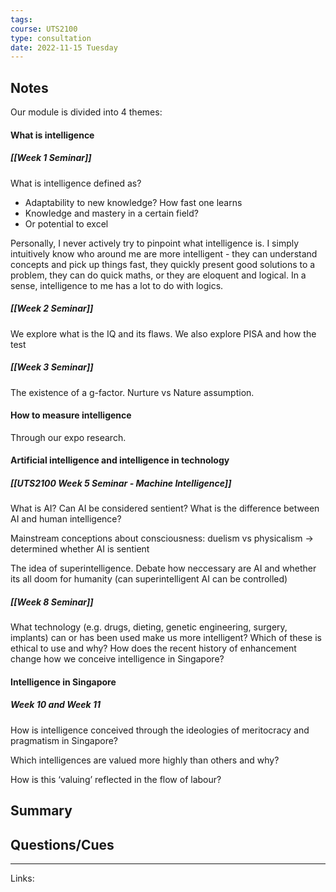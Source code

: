 ```yaml
---
tags: 
course: UTS2100
type: consultation
date: 2022-11-15 Tuesday
---
```


## Notes

Our module is divided into 4 themes:

#### What is intelligence
##### [[Week 1 Seminar]]
What is intelligence defined as? 
- Adaptability to new knowledge? How fast one learns
- Knowledge and mastery in a certain field?
- Or potential to excel

Personally, I never actively try to pinpoint what intelligence is. I simply intuitively know who around me are more intelligent - they can understand concepts and pick up things fast, they quickly present good solutions to a problem, they can do quick maths, or they are eloquent and logical.  In a sense, intelligence to me has a lot to do with logics. 

##### [[Week 2 Seminar]]
We explore what is the IQ and its flaws.
We also explore PISA and how the test 

##### [[Week 3 Seminar]]
The existence of a g-factor.
Nurture vs Nature assumption.


#### How to measure intelligence
Through our expo research. 

#### Artificial intelligence and intelligence in technology

##### [[UTS2100 Week 5 Seminar - Machine Intelligence]]
What is AI? Can AI be considered sentient? What is the difference between AI and human intelligence?

Mainstream conceptions about consciousness: duelism vs physicalism → determined whether AI is sentient

The idea of superintelligence. Debate how neccessary are AI and whether its all doom for humanity (can superintelligent AI  can be controlled)

##### [[Week 8 Seminar]]
What technology (e.g. drugs, dieting, genetic engineering, surgery, implants) can or has been used make us more intelligent? Which of these is ethical to use and why? How does the recent history of enhancement change how we conceive intelligence in Singapore?


#### Intelligence in Singapore
##### Week 10 and Week 11

How is intelligence conceived through the ideologies of meritocracy and pragmatism in Singapore?

Which intelligences are valued more highly than others and why?

How is this ‘valuing’ reflected in the flow of labour?


## Summary

## Questions/Cues

---
Links:

